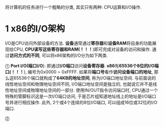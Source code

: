 将计算机的任务进行一个粗略的分类, 其实只有两种: CPU运算和I/O操作.

# 1 x86的I/O架构

I/O是CPU访问外部设备的方法. **设备**通常通过**寄存器**和**设备RAM**将自身的功能展现给CPU, **CPU读写这些寄存器和RAM(！！！**)即可完成对设备的访问和操作. 通过**访问方式的不同**, 可以将x86架构的I/O分为如下两类.

⓵ **Port I/O(端口I/O**): 即通过**I/O端口**访问**设备寄存器**. **x86**有**65536个8位的I/O端口(！！！**), 编号为0x0000 \~ 0xFFFF. 如果将**端口号**看作**访问设备端口的地址**, 那么这65536个端口就构成了**64KB的地址空间**, 称为I/O端口地址空间. 与前面说的线性地址空间和物理地址空间不同, I/O端口地址空间是独立的, 也就说它并不是线性地址空间或物理地址空间的一部分. 使用IN/OUT指令访问端口时, CPU通过一个特殊的管脚标识这是一次I/O端口访问, 于是芯片组知道地址线上的地址是I/O端口号并进行相应操作. 此外, 2个或4个连续的8位I/O端口, 可以组成16位或32位的I/O端口.

⓶ 